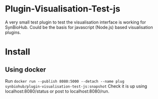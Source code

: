 # Plugin-Visualisation-Test-js
A very small test plugin to test the visualisation interface is working for SynBioHub. Could be the basis for javascript (Node.js) based visualisation plugins.

# Install
## Using docker
Run `docker run --publish 8080:5000 --detach --name plug synbiohub/plugin-visualisation-test-js:snapshot`
Check it is up using localhost:8080/status or post to localhost:8080/run.
